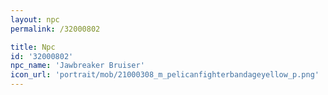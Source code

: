```yaml
---
layout: npc
permalink: /32000802

title: Npc
id: '32000802'
npc_name: 'Jawbreaker Bruiser'
icon_url: 'portrait/mob/21000308_m_pelicanfighterbandageyellow_p.png'
---
```

